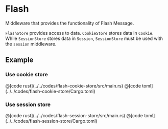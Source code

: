 # Flash

Middleware that provides the functionality of Flash Message.

`FlashStore` provides access to data. `CookieStore` stores data in `Cookie`. While `SessionStore` stores data in `Session`, `SessionStore` must be used with the `session` middleware.

## Example

### Use cookie store

<CodeGroup>
  <CodeGroupItem title="main.rs" active>
@[code rust](../../codes/flash-cookie-store/src/main.rs)
  </CodeGroupItem>
  <CodeGroupItem title="Cargo.toml">
@[code toml](../../codes/flash-cookie-store/Cargo.toml)
  </CodeGroupItem>
</CodeGroup>


### Use session store

<CodeGroup>
  <CodeGroupItem title="main.rs" active>
@[code rust](../../codes/flash-session-store/src/main.rs)
  </CodeGroupItem>
  <CodeGroupItem title="Cargo.toml">
@[code toml](../../codes/flash-session-store/Cargo.toml)
  </CodeGroupItem>
</CodeGroup>